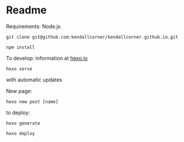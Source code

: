 # Readme

Requirements: Node.js

```
git clone git@github.com:kendallcorner/kendallcorner.github.io.git

npm install
```

To develop: information at [hexo.io](https://hexo.io)

```
hexo serve
```
with automatic updates

New page:
```
hexo new post [name]
```


to deploy:
```
hexo generate

hexo deploy
```
